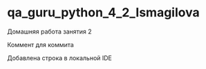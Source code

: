 # qa_guru_python_4_2_Ismagilova
Домашняя работа занятия 2 

Коммент для коммита

Добавлена строка в локальной IDE

